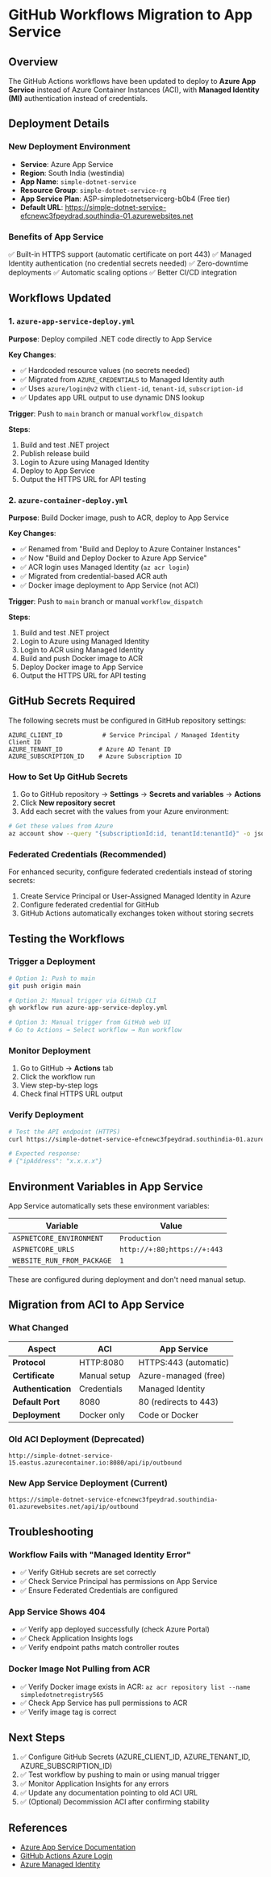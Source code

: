# GitHub Workflows Migration to App Service

## Overview
The GitHub Actions workflows have been updated to deploy to **Azure App Service** instead of Azure Container Instances (ACI), with **Managed Identity (MI)** authentication instead of credentials.

## Deployment Details

### New Deployment Environment
- **Service**: Azure App Service
- **Region**: South India (westindia)
- **App Name**: `simple-dotnet-service`
- **Resource Group**: `simple-dotnet-service-rg`
- **App Service Plan**: ASP-simpledotnetservicerg-b0b4 (Free tier)
- **Default URL**: https://simple-dotnet-service-efcnewc3fpeydrad.southindia-01.azurewebsites.net

### Benefits of App Service
✅ Built-in HTTPS support (automatic certificate on port 443)
✅ Managed Identity authentication (no credential secrets needed)
✅ Zero-downtime deployments
✅ Automatic scaling options
✅ Better CI/CD integration

## Workflows Updated

### 1. `azure-app-service-deploy.yml`
**Purpose**: Deploy compiled .NET code directly to App Service

**Key Changes**:
- ✅ Hardcoded resource values (no secrets needed)
- ✅ Migrated from `AZURE_CREDENTIALS` to Managed Identity auth
- ✅ Uses `azure/login@v2` with `client-id`, `tenant-id`, `subscription-id`
- ✅ Updates app URL output to use dynamic DNS lookup

**Trigger**: Push to `main` branch or manual `workflow_dispatch`

**Steps**:
1. Build and test .NET project
2. Publish release build
3. Login to Azure using Managed Identity
4. Deploy to App Service
5. Output the HTTPS URL for API testing

### 2. `azure-container-deploy.yml`
**Purpose**: Build Docker image, push to ACR, deploy to App Service

**Key Changes**:
- ✅ Renamed from "Build and Deploy to Azure Container Instances"
- ✅ Now "Build and Deploy Docker to Azure App Service"
- ✅ ACR login uses Managed Identity (`az acr login`)
- ✅ Migrated from credential-based ACR auth
- ✅ Docker image deployment to App Service (not ACI)

**Trigger**: Push to `main` branch or manual `workflow_dispatch`

**Steps**:
1. Build and test .NET project
2. Login to Azure using Managed Identity
3. Login to ACR using Managed Identity
4. Build and push Docker image to ACR
5. Deploy Docker image to App Service
6. Output the HTTPS URL for API testing

## GitHub Secrets Required

The following secrets must be configured in GitHub repository settings:

```
AZURE_CLIENT_ID           # Service Principal / Managed Identity Client ID
AZURE_TENANT_ID          # Azure AD Tenant ID
AZURE_SUBSCRIPTION_ID    # Azure Subscription ID
```

### How to Set Up GitHub Secrets

1. Go to GitHub repository → **Settings** → **Secrets and variables** → **Actions**
2. Click **New repository secret**
3. Add each secret with the values from your Azure environment:

```bash
# Get these values from Azure
az account show --query "{subscriptionId:id, tenantId:tenantId}" -o json
```

### Federated Credentials (Recommended)

For enhanced security, configure federated credentials instead of storing secrets:

1. Create Service Principal or User-Assigned Managed Identity in Azure
2. Configure federated credential for GitHub
3. GitHub Actions automatically exchanges token without storing secrets

## Testing the Workflows

### Trigger a Deployment

```bash
# Option 1: Push to main
git push origin main

# Option 2: Manual trigger via GitHub CLI
gh workflow run azure-app-service-deploy.yml

# Option 3: Manual trigger from GitHub web UI
# Go to Actions → Select workflow → Run workflow
```

### Monitor Deployment

1. Go to GitHub → **Actions** tab
2. Click the workflow run
3. View step-by-step logs
4. Check final HTTPS URL output

### Verify Deployment

```bash
# Test the API endpoint (HTTPS)
curl https://simple-dotnet-service-efcnewc3fpeydrad.southindia-01.azurewebsites.net/api/ip/outbound

# Expected response:
# {"ipAddress": "x.x.x.x"}
```

## Environment Variables in App Service

App Service automatically sets these environment variables:

| Variable | Value |
|----------|-------|
| `ASPNETCORE_ENVIRONMENT` | `Production` |
| `ASPNETCORE_URLS` | `http://+:80;https://+:443` |
| `WEBSITE_RUN_FROM_PACKAGE` | `1` |

These are configured during deployment and don't need manual setup.

## Migration from ACI to App Service

### What Changed
| Aspect | ACI | App Service |
|--------|-----|------------|
| **Protocol** | HTTP:8080 | HTTPS:443 (automatic) |
| **Certificate** | Manual setup | Azure-managed (free) |
| **Authentication** | Credentials | Managed Identity |
| **Default Port** | 8080 | 80 (redirects to 443) |
| **Deployment** | Docker only | Code or Docker |

### Old ACI Deployment (Deprecated)
```
http://simple-dotnet-service-15.eastus.azurecontainer.io:8080/api/ip/outbound
```

### New App Service Deployment (Current)
```
https://simple-dotnet-service-efcnewc3fpeydrad.southindia-01.azurewebsites.net/api/ip/outbound
```

## Troubleshooting

### Workflow Fails with "Managed Identity Error"
- ✅ Verify GitHub secrets are set correctly
- ✅ Check Service Principal has permissions on App Service
- ✅ Ensure Federated Credentials are configured

### App Service Shows 404
- ✅ Verify app deployed successfully (check Azure Portal)
- ✅ Check Application Insights logs
- ✅ Verify endpoint paths match controller routes

### Docker Image Not Pulling from ACR
- ✅ Verify Docker image exists in ACR: `az acr repository list --name simpledotnetregistry565`
- ✅ Check App Service has pull permissions to ACR
- ✅ Verify image tag is correct

## Next Steps

1. ✅ Configure GitHub Secrets (AZURE_CLIENT_ID, AZURE_TENANT_ID, AZURE_SUBSCRIPTION_ID)
2. ✅ Test workflow by pushing to main or using manual trigger
3. ✅ Monitor Application Insights for any errors
4. ✅ Update any documentation pointing to old ACI URL
5. ✅ (Optional) Decommission ACI after confirming stability

## References

- [Azure App Service Documentation](https://learn.microsoft.com/en-us/azure/app-service/)
- [GitHub Actions Azure Login](https://github.com/Azure/login)
- [Azure Managed Identity](https://learn.microsoft.com/en-us/azure/active-directory/managed-identities-azure-resources/)
